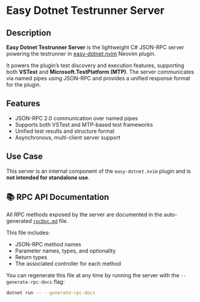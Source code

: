 # Easy Dotnet Testrunner Server

## Description

**Easy Dotnet Testrunner Server** is the lightweight C# JSON-RPC server powering the testrunner in [easy-dotnet.nvim](https://github.com/GustavEikaas/easy-dotnet.nvim) Neovim plugin.

It powers the plugin’s test discovery and execution features, supporting both **VSTest** and **Microsoft.TestPlatform (MTP)**. The server communicates via named pipes using JSON-RPC and provides a unified response format for the plugin.

## Features

* JSON-RPC 2.0 communication over named pipes
* Supports both VSTest and MTP-based test frameworks
* Unified test results and structure format
* Asynchronous, multi-client server support

## Use Case

This server is an internal component of the `easy-dotnet.nvim` plugin and is **not intended for standalone use**.

## 📚 RPC API Documentation

All RPC methods exposed by the server are documented in the auto-generated [`rpcDoc.md`](./rpcDoc.md) file.

This file includes:
- JSON-RPC method names
- Parameter names, types, and optionality
- Return types
- The associated controller for each method

You can regenerate this file at any time by running the server with the `--generate-rpc-docs` flag:

```bash
dotnet run -- --generate-rpc-docs
